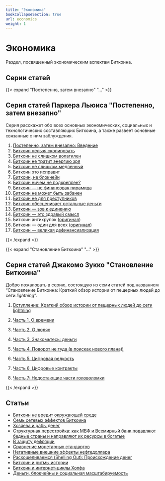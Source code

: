 ```yaml
---
title: "Экономика"
bookCollapseSection: true
url: economics
weight: 1
---
```


# Экономика

Раздел, посвященный экономическим аспектам Биткоина.

## Cерии статей 

{{< expand "Постепенно, затем внезапно" "..." >}}
## Серия статей Паркера Льюиса "Постепенно, затем внезапно"
Серия расскажет обо всех основных экономических, социальных и технологических составляющих Биткоина, а также развеет основные связанные с ним заблуждения.

1. [Постепенно, затем внезапно: Введение](/pzv/postepenno-zatem-vnezapno)
2. [Биткоин нельзя скопировать](/pzv/bitkoin-nelzya-skopirovat)
3. [Биткоин не слишком волатилен](/pzv/bitkoin-ne-slishkom-volatilen)
4. [Биткоин не тратит энергию зря](/pzv/bitkoin-ne-tratit-energiyu-zrya)
5. [Биткоин не слишком медленный](/pzv/bitkoin-ne-slishkom-medlennyj)
6. [Биткоин это исправит](/pzv/bitkoin-eto-ispravit)
7. [Биткоин, не блокчейн](/pzv/bitkoin-ne-blokchejn)
8. [Биткоин ничем не подкреплен?](/pzv/bitkoin-nichem-ne-podkreplen)
9. [Биткоин — не финансовая пирамида](/pzv/bitkoin-ne-finansovaya-piramida)
10. [Биткоин не может быть забанен](/pzv/bitkoin-ne-mozhet-byt-zabanen)
11. [Биткоин не для преступников](/pzv/bitkoin-ne-dlya-prestupnikov)
12. [Биткоин обесценивает остальные деньги](/pzv/bitkoin-obescenivaet-ostalnye-dengi)
13. [Биткоин — зов к единению](/pzv/bitkoin-zov-k-edineniyu)
14. [Биткоин — это здравый смысл](/pzv/bitkoin-eto-zdravyj-smysl)
15. Биткоин антихрупок ([оригинал](https://unchained.com/blog/bitcoin-is-antifragile/))
16. Биткоин — один для всех ([оригинал](https://unchained.com/blog/bitcoin-is-one-for-all/))
17. [Биткоин — великая дефинанcиализация](/pzv/bitkoin-velikaya-definancializaciya)

{{< /expand >}}

{{< expand "Становление Биткоина" "..." >}}
## Серия статей Джакомо Зукко "Становление Биткоина"
Добро пожаловать в серию, состоящую из семи статей под названием “Становление Биткоина: Краткий обзор истории от пещерных людей до сети _lightning_”.

1. [Вступление: Краткий обзор истории от пещерных людей до сети lightning](/sb/stanovlenie-intro)

2. [Часть 1. О времени](/sb/stanovlenie-1)

3. [Часть 2. О людях](/sb/stanovlenie-2)

4. [Часть 3. Знакомьтесь: деньги](/sb/stanovlenie-3)

5. [Часть 4. Поворот не туда (в поисках нового плана)!](/sb/stanovlenie-4)

6. [Часть 5. Цифровая редкость](/sb/stanovlenie-5)

7. [Часть 6. Цифровые контракты](/sb/stanovlenie-6)

8. [Часть 7: Недостающие части головоломки](/sb/stanovlenie-7)

{{< /expand >}}

## Статьи

- [Биткоин не вредит окружающей среде](/bitkoin-ne-vredit-okruzhayushej-srede)
- [Семь сетевых эффектов Биткоина](/sem-setevyh-effektov-bitkoina)
- [Хозяева и рабы денег](/hozyaeva-i-raby-deneg)
- [Структурная перестройка: как МВФ и Всемирный банк подавляют бедные страны и направляют их ресурсы в богатые](/strukturnaya-perestrojka)
- [В защиту дефляции](/v-zashchitu-deflyacii)
- [Сравнение монетарных стандартов](/sravnenie-monetarnyh-standartov)
- [Негативные внешние эффекты нефтедоллара](/negativnye-effekty-neftedollara)
- [Раскошеливаемся (Shelling Out): Происхождение денег](/raskoshelivaemsya)
- [Биткоин и ритмы истории](/bitcoin-i-ritmy-istorii)
- [Биткоин и интернет-циклы Хопфа](/bitcoin-i-internet-cikly-hopfa)
- [Деньги, блокчейны и социальная масштабируемость](/dengi-blokchejny-i-socialnaya-masshtabiruemost)